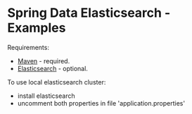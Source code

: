 # Spring Data Elasticsearch - Examples

Requirements:

 * [Maven](http://maven.apache.org/download.cgi) - required.
 * [Elasticsearch](http://www.elasticsearch.org/overview/elkdownloads) - optional.


To use local elasticsearch cluster:

* install elasticsearch 
* uncomment both properties in file 'application.properties'
 
 